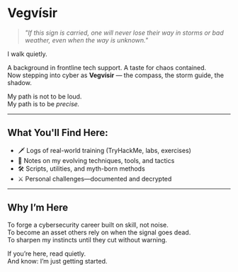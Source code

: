 # Vegvísir

> *"If this sign is carried, one will never lose their way in storms or bad weather, even when the way is unknown."*

I walk quietly.

A background in frontline tech support. A taste for chaos contained.  
Now stepping into cyber as **Vegvísir** — the compass, the storm guide, the shadow.

My path is not to be loud.  
My path is to be *precise.*

---

## What You'll Find Here:

- 🗡️ Logs of real-world training (TryHackMe, labs, exercises)
- 🧠 Notes on my evolving techniques, tools, and tactics
- 🛠️ Scripts, utilities, and myth-born methods
- ⚔️ Personal challenges—documented and decrypted

---

## Why I’m Here

To forge a cybersecurity career built on skill, not noise.  
To become an asset others rely on when the signal goes dead.  
To sharpen my instincts until they cut without warning.

If you’re here, read quietly.  
And know: I’m just getting started.



<!--
**Vegvisir-cyber/Vegvisir-cyber** is a ✨ _special_ ✨ repository because its `README.md` (this file) appears on your GitHub profile.

Here are some ideas to get you started:

- 🔭 I’m currently working on ...
- 🌱 I’m currently learning ...
- 👯 I’m looking to collaborate on ...
- 🤔 I’m looking for help with ...
- 💬 Ask me about ...
- 📫 How to reach me: ...
- 😄 Pronouns: ...
- ⚡ Fun fact: ...
-->
